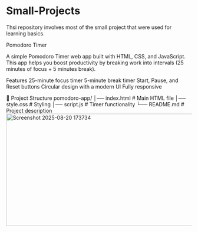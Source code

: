 # Small-Projects
Thsi repository involves most of the small project that were used for learning basics.

Pomodoro Timer 

A simple Pomodoro Timer web app built with HTML, CSS, and JavaScript.
This app helps you boost productivity by breaking work into intervals (25 minutes of focus + 5 minutes break).

Features
25-minute focus timer
5-minute break timer
Start, Pause, and Reset buttons
Circular design with a modern UI
Fully responsive

📂 Project Structure
pomodoro-app/
│── index.html   # Main HTML file
│── style.css    # Styling
│── script.js    # Timer functionality
└── README.md    # Project description
<img width="577" height="304" alt="Screenshot 2025-08-20 173734" src="https://github.com/user-attachments/assets/d611f6b3-f82a-4621-b137-f61c6b00f0d3" />
